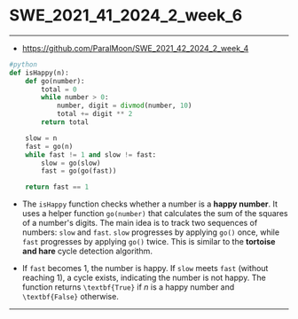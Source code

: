 # SWE_2021_41_2024_2_week_6

---

* https://github.com/ParalMoon/SWE_2021_42_2024_2_week_4
```python
#python
def isHappy(n):
    def go(number):
        total = 0
        while number > 0:
            number, digit = divmod(number, 10)
            total += digit ** 2
        return total

    slow = n
    fast = go(n)
    while fast != 1 and slow != fast:
        slow = go(slow)
        fast = go(go(fast))

    return fast == 1

```
* The `isHappy` function checks whether a number is a **happy number**. It uses a helper function `go(number)` that calculates the sum of the squares of a number's digits. The main idea is to track two sequences of numbers: `slow` and `fast`. `slow` progresses by applying `go()` once, while `fast` progresses by applying `go()` twice. This is similar to the **tortoise and hare** cycle detection algorithm.

* If `fast` becomes 1, the number is happy. If `slow` meets `fast` (without reaching 1), a cycle exists, indicating the number is not happy. The function returns `\textbf{True}` if $n$ is a happy number and `\textbf{False}` otherwise.


---

